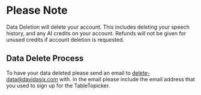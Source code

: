 # Please Note
Data Deletion will delete your account. This includes deleting your speech history, and any AI credits on your account. Refunds will not be given for unused credits if account deletion is requested.

## Data Delete Process
To have your data deleted please send an email to [delete-data@davidasix.com](mailto:delete-data@davidasix.com) with. In the email please include the email address that you used to sign up for the TableTopicker.